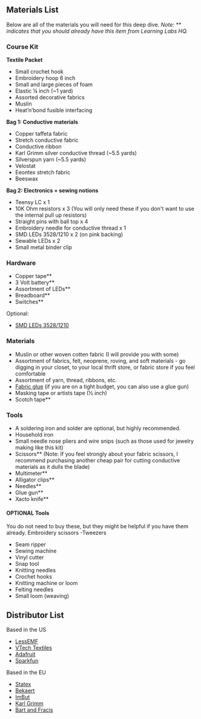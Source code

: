 ## Materials List
Below are all of the materials you will need for this deep dive. 
*Note: ** indicates that you should already have this item from Learning Labs HQ.*

### Course Kit
**Textile Packet**
- Small crochet hook
- Embroidery hoop 6 inch
- Small and large pieces of foam
- Elastic ¼ inch (~1 yard)
- Assorted decorative fabrics
- Muslin
- Heat’n’bond fusible interfacing

**Bag 1: Conductive materials**
- Copper taffeta fabric 
- Stretch conductive fabric 
- Conductive ribbon
- Karl Grimm silver conductive thread (~5.5 yards)
- Silverspun yarn (~5.5 yards)
- Velostat
- Eeontex stretch fabric
- Beeswax

**Bag 2: Electronics + sewing notions**
- Teensy LC x 1
- 10K Ohm resistors x 3 (You will only need these if you don't want to use the internal pull up resistors)
- Straight pins with ball top x 4
- Embroidery needle for conductive thread x 1
- SMD LEDs 3528/1210 x 2 (on pink backing)
- Sewable LEDs x 2
- Small metal binder clip


### Hardware
- Copper tape** 
- 3 Volt battery**
- Assortment of LEDs**
- Breadboard**
- Switches**

Optional:
- [SMD LEDs 3528/1210](https://www.amazon.com/gp/product/B01CUGAGE6/ref=od_aui_detailpages00?ie=UTF8&th=1)

### Materials
- Muslin or other woven cotten fabric (I will provide you with some)
- Assortment of fabrics, felt, neoprene, roving, and soft materials - go digging in your closet, to your local thrift store, or fabric store if you feel comfortable
- Assortment of yarn, thread, ribbons, etc.
- [Fabric glue](https://www.amazon.com/Aleenes-15592-FLEXABLE-Stretchable-Multicolor/dp/B003W0HBLQ/ref=sr_1_34?dchild=1&keywords=fabric+glue&qid=1614458417&sr=8-34) (if you are on a tight budget, you can also use a glue gun)
- Masking tape or artists tape (½ inch)
- Scotch tape**

### Tools
- A soldering iron and solder are optional, but highly recommended.
- Household iron 
- Small needle nose pliers and wire snips (such as those used for jewelry making like this kit)
- Scissors** (Note: If you feel strongly about your fabric scissors, I recommend purchasing another cheap pair for cutting conductive materials as it dulls the blade)
- Multimeter**
- Alligator clips**
- Needles**
- Glue gun**
- Xacto knife**

#### OPTIONAL Tools
You do not need to buy these, but they might be helpful if you have them already.
Embroidery scissors
-Tweezers 
- Seam ripper 
- Sewing machine
- Vinyl cutter
- Snap tool
- Knitting needles
- Crochet hooks
- Knitting machine or loom
- Felting needles
- Small loom (weaving)


## Distributor List
Based in the US
- [LessEMF](http://www.lessemf.com/index.html)
- [VTech Textiles](http://www.shopvtechtextiles.com)
- [Adafruit](https://adafruit.com)
- [Sparkfun](https://sparkfun.com)

Based in the EU
- [Statex](https://www.statex.de/en/fabrics/)
- [Bekaert](https://bekaert.com)
- [ImBut](http://www.imbut.de/)
- [Karl Grimm](https://drive.google.com/open?id=1D6NT0Cx4RQkzS9TrGD05QOy7sfvz4FfX)
- [Bart and Fracis](https://www.bart-francis.be/index.php?action=home&lang=EN)
